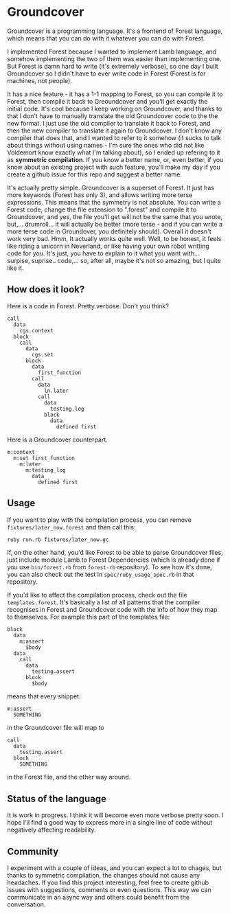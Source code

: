 # Groundcover

Groundcover is a programming language. It's a frontend of Forest language, which means that you can do with it whatever you can do with Forest.

I implemented Forest because I wanted to implement Lamb language, and somehow implementing the two of them was easier than implementing one. But Forest is damn hard to write (it's extremely verbose), so one day I built Groundcover so I didn't have to ever write code in Forest (Forest is for machines, not people).

It has a nice feature - it has a 1-1 mapping to Forest, so you can compile it to Forest, then compile it back to Greoundcover and you'll get exactly the initial code. It's cool because I keep working on Groundcover, and thanks to that I don't have to manually translate the old Groundcover code to the the new format. I just use the old compiler to translate it back to Forest, and then the new compiler to translate it again to Groundcover. I don't know any compiler that does that, and I wanted to refer to it somehow (it sucks to talk about things without using names - I'm sure the ones who did not like Voldemort know exactly what I'm talking about), so I ended up refering to it as **symmetric compilation**. If you know a better name, or, even better, if you know about an existing project with such feature, you'll make my day if you create a github issue for this repo and suggest a better name.

It's actually pretty simple. Groundcover is a superset of Forest. It just has more keywords (Forest has only 3), and allows writing more terse expressions. This means that the symmetry is not absolute. You can write a Forest code, change the file extension to ".forest" and compile it to Groundcover, and yes, the file you'll get will not be the same that you wrote, but,... drumroll... it will actually be better (more terse - and if you can write a more terse code in Groundover, you definitely should). Overall it doesn't work very bad. Hmm, It actually works quite well. Well, to be honest, it feels like riding a unicorn in Neverland, or like having your own robot writting code for you. It's just, you have to explain to it what you want with... surpise, suprise.. code,... so, after all, maybe it's not so amazing, but I quite like it.

## How does it look?

Here is a code in Forest. Pretty verbose. Don't you think?
```forest
call
  data
    cgs.context
  block
    call
      data
        cgs.set
      block
        data
          first_function
        call
          data
            ln.later
          call
            data
              testing.log
            block
              data
                defined first
```

Here is a Groundcover counterpart.

```groundcover
m:context
  m:set first_function
    m:later
      m:testing_log
        data
          defined first
```

## Usage

If you want to play with the compilation process, you can remove `fixtures/later_now.forest` and then call this:

```bash
ruby run.rb fixtures/later_now.gc
```

If, on the other hand, you'd like Forest to be able to parse Groundcover files, just include module Lamb to Forest Dependencies (which is already done if you use `bin/forest.rb` from `forest-rb` repository). To see how it's done, you can also check out the test in `spec/ruby_usage_spec.rb` in that repository.

If you'd like to affect the compilation process, check out the file `templates.forest`. It's basically a list of all patterns that the compiler recognises in Forest and Groundcover code with the info of how they map to themselves. For example this part of the templates file:

```forest
block
  data
    m:assert
      $body
  data
    call
      data
        testing.assert
      block
        $body
```

means that every snippet:

```groundcover
m:assert
  SOMETHING
```        

in the Groundcover file will map to

```forest
call
  data
    testing.assert
  block
    SOMETHING
```

in the Forest file, and the other way around.

## Status of the language

It is work in progress. I think it will become even more verbose pretty soon. I hope I'll find a good way to express more in a single line of code without negatively affecting readability.

## Community

I experiment with a couple of ideas, and you can expect a lot to chages, but thanks to symmetric compilation, the changes should not cause any headaches. If you find this project interesting, feel free to create github issues with suggestions, comments or even questions. This way we can communicate in an async way and others could benefit from the conversation.

